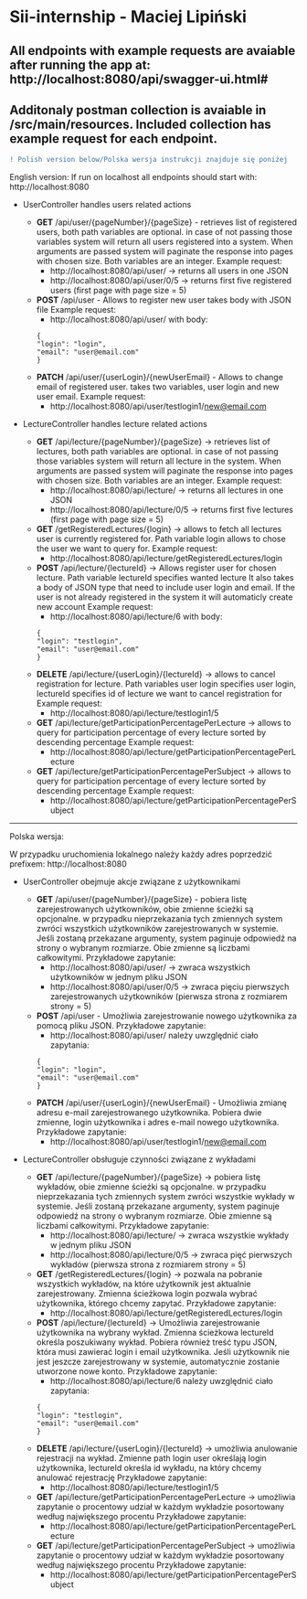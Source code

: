 # Sii-internship - Maciej Lipiński

## All endpoints with example requests are avaiable after running the app at: http://localhost:8080/api/swagger-ui.html#
## Additonaly postman collection is avaiable in /src/main/resources. Included collection has example request for each endpoint.


```diff
! Polish version below/Polska wersja instrukcji znajduje się poniżej
```
English version:
If run on localhost all endpoints should start with: http://localhost:8080

- UserController handles users related actions
  * **GET** /api/user/{pageNumber}/{pageSize} - retrieves list of registered users, both path variables are optional.
in case of not passing those variables system will return all users registered into a system. When arguments are passed system will paginate the response 
into pages with chosen size. Both variables are an integer.
Example request: 
    * http://localhost:8080/api/user/ -> returns all users in one JSON
    * http://localhost:8080/api/user/0/5 -> returns first five registered users (first page with page size = 5)
  * **POST** /api/user - Allows to register new user takes body with JSON file
Example request: 
    * http://localhost:8080/api/user/
    with body:
    ```
    {
    "login": "login",
    "email": "user@email.com"
    }
    ```
  * **PATCH** /api/user/{userLogin}/{newUserEmail} - Allows to change email of registered user. takes two variables, user login and new user email.
Example request: 
    * http://localhost:8080/api/user/testlogin1/new@email.com

- LectureController handles lecture related actions
  * **GET** /api/lecture/{pageNumber}/{pageSize} -> retrieves list of lectures, both path variables are optional.
in case of not passing those variables system will return all lecture in the system. When arguments are passed system will paginate the response 
into pages with chosen size. Both variables are an integer.
Example request: 
    * http://localhost:8080/api/lecture/ -> returns all lectures in one JSON
    * http://localhost:8080/api/lecture/0/5 -> returns first five lectures (first page with page size = 5)
  * **GET** /getRegisteredLectures/{login} -> allows to fetch all lectures user is currently registered for. 
Path variable login allows to chose the user we want to query for.
Example request: 
    * http://localhost:8080/api/lecture/getRegisteredLectures/login
  * **POST** /api/lecture/{lectureId} -> Allows register user for chosen lecture. Path variable lectureId specifies wanted lecture
It also takes a body of JSON type that need to include user login and email. If the user is not already registered in the system it will automaticly create new account
Example request: 
    * http://localhost:8080/api/lecture/6
    with body:
    ```
    {
    "login": "testlogin",
    "email": "user@email.com"
    }
    ```
  * **DELETE** /api/lecture/{userLogin}/{lectureId} -> allows to cancel registration for lecture. Path variables user login specifies user login, 
lectureId specifies id of lecture we want to cancel registration for
Example request:
    * http://localhost:8080/api/lecture/testlogin1/5
  * **GET** /api/lecture/getParticipationPercentagePerLecture   -> allows to query for participation percentage of every lecture sorted by descending percentage
Example request:
    * http://localhost:8080/api/lecture/getParticipationPercentagePerLecture
  * **GET** /api/lecture/getParticipationPercentagePerSubject   -> allows to query for participation percentage of every lecture sorted by descending percentage
Example request:
    * http://localhost:8080/api/lecture/getParticipationPercentagePerSubject
    
 ---
    
Polska wersja:

W przypadku uruchomienia lokalnego należy każdy adres poprzedzić prefixem: http://localhost:8080

- UserController obejmuje akcje związane z użytkownikami
  * **GET** /api/user/{pageNumber}/{pageSize} - pobiera listę zarejestrowanych użytkowników, obie zmienne ścieżki są opcjonalne.
w przypadku nieprzekazania tych zmiennych system zwróci wszystkich użytkowników zarejestrowanych w systemie. Jeśli zostaną przekazane argumenty, system paginuje odpowiedź 
na strony o wybranym rozmiarze. Obie zmienne są liczbami całkowitymi.
Przykładowe zapytanie:
    * http://localhost:8080/api/user/ -> zwraca wszystkich użytkowników w jednym pliku JSON
    * http://localhost:8080/api/user/0/5 -> zwraca pięciu pierwszych zarejestrowanych użytkowników (pierwsza strona z rozmiarem strony = 5)
  * **POST** /api/user - Umożliwia zarejestrowanie nowego użytkownika za pomocą pliku JSON.
Przykładowe zapytanie: 
    * http://localhost:8080/api/user/
    należy uwzględnić ciało zapytania:
    ```
    {
    "login": "login",
    "email": "user@email.com"
    }
    ```
  * **PATCH** /api/user/{userLogin}/{newUserEmail} - Umożliwia zmianę adresu e-mail zarejestrowanego użytkownika. Pobiera dwie zmienne, login użytkownika i adres e-mail nowego użytkownika.
Przykładowe zapytanie: 
    * http://localhost:8080/api/user/testlogin1/new@email.com

- LectureController obsługuje czynności związane z wykładami
  * **GET** /api/lecture/{pageNumber}/{pageSize} -> pobiera listę wykładów, obie zmienne ścieżki są opcjonalne.
w przypadku nieprzekazania tych zmiennych system zwróci wszystkie wykłady w systemie. Jeśli zostaną przekazane argumenty, system paginuje odpowiedź 
na strony o wybranym rozmiarze. Obie zmienne są liczbami całkowitymi.
Przykładowe zapytanie: 
    * http://localhost:8080/api/lecture/ -> zwraca wszystkie wykłady w jednym pliku JSON
    * http://localhost:8080/api/lecture/0/5 -> zwraca pięć pierwszych wykładów (pierwsza strona z rozmiarem strony = 5)
  * **GET** /getRegisteredLectures/{login} -> pozwala na pobranie wszystkich wykładów, na które użytkownik jest aktualnie zarejestrowany. 
Zmienna ścieżkowa login pozwala wybrać użytkownika, którego chcemy zapytać.
Przykładowe zapytanie: 
    * http://localhost:8080/api/lecture/getRegisteredLectures/login
  * **POST** /api/lecture/{lectureId} -> Umożliwia zarejestrowanie użytkownika na wybrany wykład. Zmienna ścieżkowa lectureId określa poszukiwany wykład.
Pobiera również treść typu JSON, która musi zawierać login i email użytkownika. Jeśli użytkownik nie jest jeszcze zarejestrowany w systemie, automatycznie zostanie utworzone nowe konto.
Przykładowe zapytanie: 
    * http://localhost:8080/api/lecture/6
     należy uwzględnić ciało zapytania:
    ```
    {
    "login": "testlogin",
    "email": "user@email.com"
    }
    ```
  * **DELETE** /api/lecture/{userLogin}/{lectureId} -> umożliwia anulowanie rejestracji na wykład. Zmienne path login user określają login użytkownika, 
lectureId określa id wykładu, na który chcemy anulować rejestrację
Przykładowe zapytanie: 
    * http://localhost:8080/api/lecture/testlogin1/5
  * **GET** /api/lecture/getParticipationPercentagePerLecture   -> umożliwia zapytanie o procentowy udział w każdym wykładzie posortowany według największego procentu
Przykładowe zapytanie: 
    * http://localhost:8080/api/lecture/getParticipationPercentagePerLecture
  * **GET** /api/lecture/getParticipationPercentagePerSubject   -> umożliwia zapytanie o procentowy udział w każdym wykładzie posortowany według największego procentu
Przykładowe zapytanie: 
    * http://localhost:8080/api/lecture/getParticipationPercentagePerSubject
    
